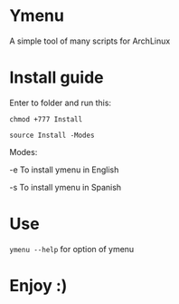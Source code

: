 # Ymenu

A simple tool of many scripts for ArchLinux

# Install guide

Enter to folder and run this: 

```
chmod +777 Install
```
```
source Install -Modes
```

Modes:

-e  To install ymenu in English

-s  To install ymenu in Spanish

# Use

`ymenu --help` for option of ymenu

# Enjoy :)
